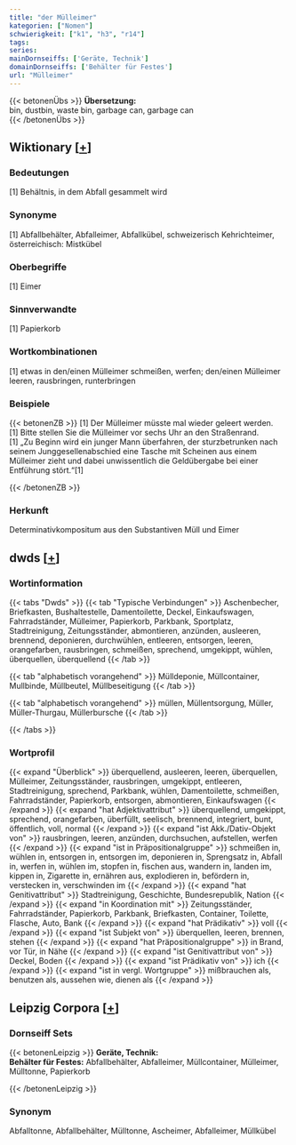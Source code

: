 ```yaml
---
title: "der Mülleimer"
kategorien: ["Nomen"]
schwierigkeit: ["k1", "h3", "r14"]
tags:
series:
mainDornseiffs: ['Geräte, Technik']
domainDornseiffs: ['Behälter für Festes']
url: "Mülleimer"
---
```


{{< betonenÜbs >}}
**Übersetzung:**  
bin, dustbin, waste bin, garbage  can, garbage can  
{{< /betonenÜbs >}}

## Wiktionary [[+](https://de.wiktionary.org/wiki/Mülleimer)]

### Bedeutungen
[1] Behältnis, in dem Abfall gesammelt wird  

### Synonyme
[1] Abfallbehälter, Abfalleimer, Abfallkübel, schweizerisch Kehrichteimer, österreichisch: Mistkübel  

### Oberbegriffe
[1] Eimer  

### Sinnverwandte
[1] Papierkorb  

### Wortkombinationen
[1] etwas in den/einen Mülleimer schmeißen, werfen; den/einen Mülleimer leeren, rausbringen, runterbringen  

### Beispiele
{{< betonenZB >}}
[1] Der Mülleimer müsste mal wieder geleert werden.  
[1] Bitte stellen Sie die Mülleimer vor sechs Uhr an den Straßenrand.  
[1] „Zu Beginn wird ein junger Mann überfahren, der sturzbetrunken nach seinem Junggesellenabschied eine Tasche mit Scheinen aus einem Mülleimer zieht und dabei unwissentlich die Geldübergabe bei einer Entführung stört.“[1]  

{{< /betonenZB >}}
### Herkunft
Determinativkompositum aus den Substantiven Müll und Eimer  



## dwds [[+](https://www.dwds.de/wb/Mülleimer)]

### Wortinformation
{{< tabs "Dwds" >}}
{{< tab "Typische Verbindungen" >}}
Aschenbecher, Briefkasten, Bushaltestelle, Damentoilette, Deckel, Einkaufswagen, Fahrradständer, Mülleimer, Papierkorb, Parkbank, Sportplatz, Stadtreinigung, Zeitungsständer, abmontieren, anzünden, ausleeren, brennend, deponieren, durchwühlen, entleeren, entsorgen, leeren, orangefarben, rausbringen, schmeißen, sprechend, umgekippt, wühlen, überquellen, überquellend
{{< /tab >}}

{{< tab "alphabetisch vorangehend" >}}
Mülldeponie, Müllcontainer, Mullbinde, Müllbeutel, Müllbeseitigung
{{< /tab >}}

{{< tab "alphabetisch vorangehend" >}}
müllen, Müllentsorgung, Müller, Müller-Thurgau, Müllerbursche
{{< /tab >}}

{{< /tabs >}}

### Wortprofil
{{< expand "Überblick" >}} überquellend, ausleeren, leeren, überquellen, Mülleimer, Zeitungsständer, rausbringen, umgekippt, entleeren, Stadtreinigung, sprechend, Parkbank, wühlen, Damentoilette, schmeißen, Fahrradständer, Papierkorb, entsorgen, abmontieren, Einkaufswagen {{< /expand >}}
{{< expand "hat Adjektivattribut" >}} überquellend, umgekippt, sprechend, orangefarben, überfüllt, seelisch, brennend, integriert, bunt, öffentlich, voll, normal {{< /expand >}}
{{< expand "ist Akk./Dativ-Objekt von" >}} rausbringen, leeren, anzünden, durchsuchen, aufstellen, werfen {{< /expand >}}
{{< expand "ist in Präpositionalgruppe" >}} schmeißen in, wühlen in, entsorgen in, entsorgen im, deponieren in, Sprengsatz in, Abfall in, werfen in, wühlen im, stopfen in, fischen aus, wandern in, landen im, kippen in, Zigarette in, ernähren aus, explodieren in, befördern in, verstecken in, verschwinden im {{< /expand >}}
{{< expand "hat Genitivattribut" >}} Stadtreinigung, Geschichte, Bundesrepublik, Nation {{< /expand >}}
{{< expand "in Koordination mit" >}} Zeitungsständer, Fahrradständer, Papierkorb, Parkbank, Briefkasten, Container, Toilette, Flasche, Auto, Bank {{< /expand >}}
{{< expand "hat Prädikativ" >}} voll {{< /expand >}}
{{< expand "ist Subjekt von" >}} überquellen, leeren, brennen, stehen {{< /expand >}}
{{< expand "hat Präpositionalgruppe" >}} in Brand, vor Tür, in Nähe {{< /expand >}}
{{< expand "ist Genitivattribut von" >}} Deckel, Boden {{< /expand >}}
{{< expand "ist Prädikativ von" >}} ich {{< /expand >}}
{{< expand "ist in vergl. Wortgruppe" >}} mißbrauchen als, benutzen als, aussehen wie, dienen als {{< /expand >}}

## Leipzig Corpora [[+](https://corpora.uni-leipzig.de/en/res?word=Mülleimer&corpusId=deu_newscrawl-public_2018)]

### Dornseiff Sets
{{< betonenLeipzig >}}
**Geräte, Technik:**  
**Behälter für Festes:** Abfallbehälter, Abfalleimer, Müllcontainer, Mülleimer, Mülltonne, Papierkorb  

{{< /betonenLeipzig >}}

### Synonym
Abfalltonne, Abfallbehälter, Mülltonne, Ascheimer, Abfalleimer, Müllkübel

